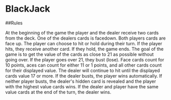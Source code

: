 #  BlackJack

##Rules

At the beginning of the game the player and the dealer receive two cards from the deck. 
One of the dealers cards is facedown. 
Both players cards are face up. 
The player can choose to hit or hold during their turn. 
If the player hits, they receive another card. 
If they hold, the game ends. 
The goal of the game is to get the value of the cards as close to 21 as possible without going over. 
If the player goes over 21, they bust (lose). 
Face cards count for 10 points, aces can count for either 11 or 1 points, and all other cards count for their displayed value.
The dealer will continue to hit until the displayed cards value 17 or more.
If the dealer busts, the player wins automatically.
If neither player busts, the dealer's hidden card is revealed and the player with the highest value cards wins.
If the dealer and player have the same value cards at the end of the turn, the dealer wins. 

